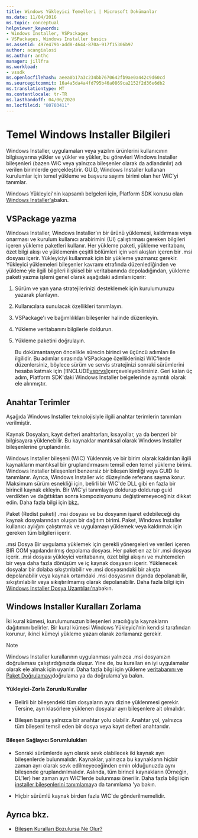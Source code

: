 ```yaml
---
title: Windows Yükleyici Temelleri | Microsoft Dokümanlar
ms.date: 11/04/2016
ms.topic: conceptual
helpviewer_keywords:
- Windows Installer, VSPackages
- VSPackages, Windows Installer basics
ms.assetid: 497e479b-add8-4644-870a-917f15306b97
author: acangialosi
ms.author: anthc
manager: jillfra
ms.workload:
- vssdk
ms.openlocfilehash: aeea0b17a3c234bb7670642fb9ae0a442c9d60cd
ms.sourcegitcommit: 16a4a5da4a4fd795b46a0869ca2152f2d36e6db2
ms.translationtype: MT
ms.contentlocale: tr-TR
ms.lasthandoff: 04/06/2020
ms.locfileid: "80703411"
---
```

# <a name="windows-installer-basics"></a>Temel Windows Installer Bilgileri
Windows Installer, uygulamaları veya yazılım ürünlerini kullanıcının bilgisayarına yükler ve yükler ve yükler, bu görevleri Windows Installer bileşenleri (bazen WIC veya yalnızca bileşenler olarak da adlandırılır) adı verilen birimlerde gerçekleştirir. GUID, Windows Installer kullanan kurulumlar için temel yükleme ve başvuru sayımı birimi olan her WIC'yi tanımlar.

 Windows Yükleyici'nin kapsamlı belgeleri için, Platform SDK konusu olan [Windows Installer'a](/previous-versions/2kt85ked(v=vs.120))bakın.

## <a name="authoring-a-vspackage"></a>VSPackage yazma
 Windows Installer, Windows Installer'ın bir ürünü yüklemesi, kaldırması veya onarması ve kurulum kullanıcı arabirimini (UI) çalıştırması gereken bilgileri içeren yükleme paketleri kullanır. Her yükleme paketi, yükleme veritabanı, özet bilgi akışı ve yüklemenin çeşitli bölümleri için veri akışları içeren bir .msi dosyası içerir. Yükleyiciyi kullanmak için bir yükleme yazmanız gerekir. Yükleyici yüklemeleri bileşenler kavramı etrafında düzenlediğinden ve yükleme yle ilgili bilgileri ilişkisel bir veritabanında depoladığından, yükleme paketi yazma işlemi genel olarak aşağıdaki adımları içerir:

1. Sürüm ve yan yana stratejilerinizi desteklemek için kurulumunuzu yazarak planlayın.

2. Kullanıcılara sunulacak özellikleri tanımlayın.

3. VSPackage'ı ve bağımlılıkları bileşenler halinde düzenleyin.

4. Yükleme veritabanını bilgilerle doldurun.

5. Yükleme paketini doğrulayın.

   Bu dokümantasyon öncelikle sürecin birinci ve üçüncü adımları ile ilgilidir. Bu adımlar sırasında VSPackage özelliklerinizi WIC'lerde düzenlersiniz, böylece sürüm ve servis stratejinizi sonraki sürümlerini hesaba katmak için [!INCLUDE[vsprvs](../../code-quality/includes/vsprvs_md.md)]çerçeveleyebilirsiniz. Geri kalan üç adım, Platform SDK'daki Windows Installer belgelerinde ayrıntılı olarak ele alınmıştır.

## <a name="key-terms"></a>Anahtar Terimler
 Aşağıda Windows Installer teknolojisiyle ilgili anahtar terimlerin tanımları verilmiştir.

 Kaynak Dosyaları, kayıt defteri anahtarları, kısayollar, ya da benzeri bir bilgisayara yüklenebilir. Bu kaynaklar mantıksal olarak Windows Installer bileşenlerine gruplandırılır.

 Windows Installer bileşeni (WIC) Yüklenmiş ve bir birim olarak kaldırılan ilgili kaynakların mantıksal bir gruplandırmasını temsil eden temel yükleme birimi. Windows Installer bileşenleri benzersiz bir bileşen kimliği veya GUID ile tanımlanır. Ayrıca, Windows Installer wic düzeyinde referans sayma korur. Maksimum sürüm esnekliği için, belirli bir WIC'de DLL gibi en fazla bir birincil kaynak ekleyin. Bir WIC'yi tanımlayıp doldurup doldurup guid verdikten ve dağıttıktan sonra kompozisyonunu değiştiremeyeceğiniz dikkat edin. Daha fazla bilgi için [bkz.](/windows/desktop/Msi/organizing-applications-into-components)

 Paket (Redist paketi) .msi dosyası ve bu dosyanın işaret edebileceği dış kaynak dosyalarından oluşan bir dağıtım birimi. Paket, Windows Installer kullanıcı aylığını çalıştırmak ve uygulamayı yüklemek veya kaldırmak için gereken tüm bilgileri içerir.

 .msi Dosya Bir uygulama yüklemek için gerekli yönergeleri ve verileri içeren BIR COM yapılandırılmış depolama dosyası. Her paket en az bir .msi dosyası içerir. .msi dosyası yükleyici veritabanını, özet bilgi akışını ve muhtemelen bir veya daha fazla dönüşüm ve iç kaynak dosyasını içerir. Yüklenecek dosyalar bir dolaba sıkıştırılabilir ve .msi dosyasındaki bir akışta depolanabilir veya kaynak ortamdaki .msi dosyasının dışında depolanabilir, sıkıştırılabilir veya sıkıştırılmamış olarak depolanabilir. Daha fazla bilgi için [Windows Installer Dosya Uzantıları'na](/windows/desktop/Msi/windows-installer-file-extensions)bakın.

## <a name="windows-installer-rules-enforcement"></a>Windows Installer Kuralları Zorlama
 İki kural kümesi, kurulumunuzun bileşenleri aracılığıyla kaynakların dağıtımını belirler. Bir kural kümesi Windows Yükleyici'nin kendisi tarafından korunur, ikinci kümeyi yükleme yazarı olarak zorlamanız gerekir.

> [!NOTE]
> Windows Installer kurallarının uygulanması yalnızca .msi dosyanızın doğrulaması çalıştırdığınızda oluşur. Yine de, bu kuralları en iyi uygulamalar olarak ele almak için uyarılır. Daha fazla bilgi için yükleme [veritabanını ve](/windows/desktop/Msi/validating-an-installation-database) [Paket Doğrulamayı](/windows/desktop/Msi/package-validation)doğrulama ya da doğrulama'ya bakın.

#### <a name="installer-enforced-rules"></a>Yükleyici-Zorla Zorunlu Kurallar

- Belirli bir bileşendeki tüm dosyaların aynı dizine yüklenmesi gerekir. Tersine, ayrı klasörlere yüklenen dosyalar ayrı bileşenlere ait olmalıdır.

- Bileşen başına yalnızca bir anahtar yolu olabilir. Anahtar yol, yalnızca tüm bileşeni temsil eden bir dosya veya kayıt defteri anahtarıdır.

#### <a name="component-provider-responsibilities"></a>Bileşen Sağlayıcı Sorumlulukları

- Sonraki sürümlerde ayrı olarak sevk olabilecek iki kaynak ayrı bileşenlerde bulunmalıdır. Kaynaklar, yalnızca bu kaynakların hiçbir zaman ayrı olarak sevk edilmeyeceğinden emin olduğunuzda aynı bileşende gruplandırılmalıdır. Aslında, tüm birincil kaynakların (Örneğin, DL'ler) her zaman ayrı WIC'lerde bulunması önerilir. Daha fazla bilgi için [installer bileşenlerini tanımlama](/windows/desktop/Msi/defining-installer-components)ya da tanımlama 'ya bakın.

- Hiçbir sürümlü kaynak birden fazla WIC'de gönderilmemelidir.

## <a name="see-also"></a>Ayrıca bkz.
- [Bileşen Kuralları Bozulursa Ne Olur?](/windows/desktop/Msi/what-happens-if-the-component-rules-are-broken)
